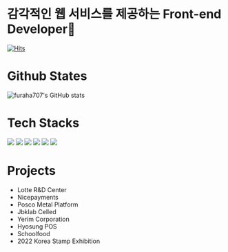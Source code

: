 # 감각적인 웹 서비스를 제공하는 Front-end Developer🔮

[![Hits](https://hits.seeyoufarm.com/api/count/incr/badge.svg?url=https%3A%2F%2Fgithub.com%2Ffuraha707&count_bg=%2351C6C1&title_bg=%23FF5353&icon=myspace.svg&icon_color=%23FFFFFF&title=hits&edge_flat=false)](https://hits.seeyoufarm.com)

# Github States
![furaha707's GitHub stats](https://github-readme-stats.vercel.app/api?username=furaha707&include_all_commits=true&count_private=true)


# Tech Stacks
![](https://img.shields.io/badge/HTML5-E34F26?style=for-the-badge&logo=html5&logoColor=white)
![](https://img.shields.io/badge/CSS3-1572B6?style=for-the-badge&logo=css3&logoColor=white)
![](https://img.shields.io/badge/Sass-CC6699?style=for-the-badge&logo=sass&logoColor=white)
![](https://img.shields.io/badge/jQuery-0769AD?style=for-the-badge&logo=jquery&logoColor=white)
![](https://img.shields.io/badge/JavaScript-323330?style=for-the-badge&logo=javascript&logoColor=F7DF1E)
![](https://img.shields.io/badge/React-20232A?style=for-the-badge&logo=react&logoColor=61DAFB)

# Projects
- Lotte R&D Center
- Nicepayments
- Posco Metal Platform
- Jbklab Celled 
- Yerim Corporation
- Hyosung POS
- Schoolfood
- 2022 Korea Stamp Exhibition

<!--
**furaha707/furaha707** is a ✨ _special_ ✨ repository because its `README.md` (this file) appears on your GitHub profile.

Here are some ideas to get you started:

- 🔭 I’m currently working on ...
- 🌱 I’m currently learning ...
- 👯 I’m looking to collaborate on ...
- 🤔 I’m looking for help with ...
- 💬 Ask me about ...
- 📫 How to reach me: ...
- 😄 Pronouns: ...
- ⚡ Fun fact: ...
-->
